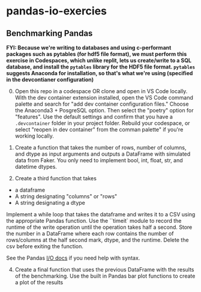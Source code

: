 # pandas-io-exercies

## Benchmarking Pandas

**FYI: Because we're writing to databases and using c-performant packages such as pytables (for hdf5 file format), we must perform this exercise in Codespaces, which unlike replit, lets us create/write to a SQL database, and install the `pytables` library for the HDF5 file format. `pytables` suggests Anaconda for installation, so that's what we're using (specified in the devcontianer configuration)**

0. Open this repo in a codespace OR clone and open in VS Code locally. With the dev container extension installed, open the VS Code command palette and search for "add dev container configuration files." Choose the Anaconda3 + PosgreSQL option. Then select the "poetry" option for "features". Use the default settings and confirm that you have a `.devcontainer` folder in your project folder. Rebuild your codespace, or select "reopen in dev container" from the comman palette" if you're working locally.

1. Create a function that takes the number of rows, number of columns, and dtype as input arguments and outputs a DataFrame with simulated data from Faker. You only need to implement bool, int, float, str, and datetime dtypes.


3. Create a third function that takes
- a dataframe
- A string designating "columns" or "rows"
- A string designating a dtype

Implement a while loop that takes the dataframe and writes it to a CSV using the appropriate Pandas function. Use the ``timeit`  module to record the runtime of the write operation until the operation takes half a second. Store the number in a DataFrame where each row contains the number of rows/columns at the half second mark, dtype, and the runtime. Delete the csv before exiting the function.

See the Pandas [I/O docs](https://pandas.pydata.org/pandas-docs/stable/user_guide/io.html) if you need help with syntax.

4. Create a final function that uses the previous DataFrame with the results of the benchmarking. Use the built in Pandas bar plot functions to create a plot of the results
  
